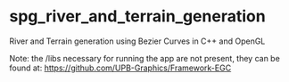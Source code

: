 # spg_river_and_terrain_generation
River and Terrain generation using Bezier Curves in C++ and OpenGL

Note: the /libs necessary for running the app are not present, they can be found at: https://github.com/UPB-Graphics/Framework-EGC
